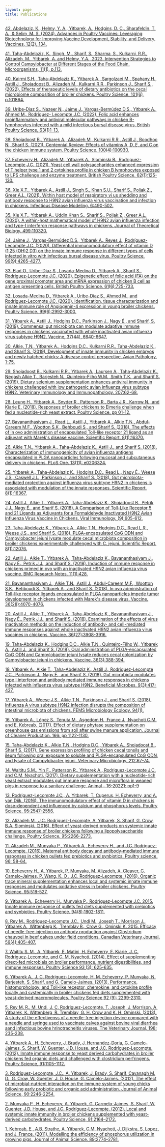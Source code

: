 ```yaml
---
layout: page
title: Publications
---
```


<a href="https://doi.org/10.3390/vaccines12020134" target="_blank">42. Abdelaziz, K., Helmy, Y. A., Yitbarek, A., Hodgins, D. C., Sharafeldin, T. A., & Selim, M. S. (2024). Advances in Poultry Vaccines: Leveraging Biotechnology for Improving Vaccine Development, Stability, and Delivery. Vaccines, 12(2), 134.</a>

<a href="https://doi.org/10.3390/vaccines12020134" target="_blank">41. Taha-Abdelaziz, K., Singh, M., Sharif, S., Sharma, S., Kulkarni, R.R., Alizadeh, M., Yitbarek, A. and Helmy, Y.A., 2023. Intervention Strategies to Control Campylobacter at Different Stages of the Food Chain. Microorganisms, 11(1), p.113.</a>

<a href="https://doi.org/10.1016/j.psj.2022.101864" target="_blank">40. Kairmi S.H., Taha-Abdelaziz K., Yitbarek A., Sargolzaei M., Spahany H., Astill J., Shojadoost B., Alizadeh M., Kulkarni R.R., Parkinson J., Sharif S., (2022). Effects of therapeutic levels of dietary antibiotics on the cecal microbiome composition of broiler chickens. Poultry Science. 101(6), p.101864.</a>

<a href="https://doi.org/10.1080/00071668.2021.1958298" target="_blank">39. Uribe-Diaz S., Nazeer N., Jaime J., Vargas-Bermúdez D.S., Yitbarek A., Ahmed M., Rodríguez- Lecompte J.C. (2022). Folic acid enhances proinflammatory and antiviral molecular pathways in chicken B-lymphocytes infected with a mild infectious bursal disease virus. British Poultry Science, 63(1)1-13.</a>

<a href="https://doi.org/10.1016/j.psj.2020.12.027" target="_blank">38. Shojadoost B., Yitbarek A., Alizadeh M., Kulkarni R.R., Astill J., Boodhoo N., Sharif S. (2021). Centennial Review: Effects of vitamins A, D, E, and C on the chicken immune system. Poultry Science. 100(4):100930.</a>

<a href="https://doi.org/10.1080/00071668.2020.1817328" target="_blank">37. Echeverry H., Alizadeh M., Yitbarek A., Slominski B., Rodriguez-Lecompte J.C. (2021). Yeast cell wall polysaccharides enhanced expression of T helper type 1 and 2 cytokines profile in chicken B lymphocytes exposed to LPS challenge and enzyme treatment. British Poultry Science. 62(1):125-130.</a>

<a href="https://doi.org/10.1016/j.idm.2021.02.005" target="_blank">36. Xie X.T., Yitbarek A., Astill J., Singh S., Khan S.U., Sharif S., Poljak Z., Greer A.L. (2021). Within host model of respiratory vi us shedding and antibody response to H9N2 avian influenza virus vaccination and infection in chickens. Infectious Disease Modeling. 6:490-502.</a>

<a href="https://doi.org/10.1016/j.jtbi.2020.110320" target="_blank">35. Xie X.T., Yitbarek A., Uddin Khan S., Sharif S., Poljak Z., Greer A.L. (2020). A within-host mathematical model of H9N2 avian influenza infection and type-I interferon response pathways in chickens. Journal of Theoretical Biology. 499:110320.</a>

<a href="https://doi.org/10.1016/j.psj.2020.06.006" target="_blank">34. Jaime J., Vargas-Bermúdez D.S., Yitbarek A., Reyes J., Rodríguez-Lecompte J.C. (2020). Differential immunomodulatory effect of vitamin D (1,25 (OH)2 D3) on the innate immune response in different types of cells infected in vitro with infectious bursal disease virus. Poultry Science. 99(9):4265-4277.</a>

<a href="https://doi.org/10.1080/00071668.2020.1799332" target="_blank">33. Elad O., Uribe-Diaz S., Losada-Medina D., Yitbarek A., Sharif S., Rodriguez-Lecompte J.C. (2020). Epigenetic effect of folic acid (FA) on the gene proximal promoter area and mRNA expression of chicken B cell as antigen presenting cells. British Poultry Science. 61(6):725-733.</a>

<a href="https://doi.org/10.1016/j.psj.2020.03.022" target="_blank">32. Losada-Medina D., Yitbarek A., Uribe-Diaz S., Ahmed M., and Rodriguez-Lecompte J.C. (2020). Identification, tissue characterization and innate immune role of Angiogenin-4 expression in young broiler chickens. Poultry Science. 99(6):2992-3000.</a>

<a href="https://doi.org/10.1016/j.vaccine.2019.09.046" target="_blank">31. Yitbarek A., Astill J., Hodgins D.C., Parkinson J., Nagy É., and Sharif, S. (2019). Commensal gut microbiota can modulate adaptive immune responses in chickens vaccinated with whole inactivated avian influenza virus subtype H9N2. Vaccine, 37(44), 6640-6647.</a>

<a href="https://doi.org/10.1080/03079457.2019.1607966" target="_blank">30. Alkie, T.N., Yitbarek A., Hodgins D.C., Kulkarni R.R., Taha-Abdelaziz K., and Sharif S. (2019). Development of innate immunity in chicken embryos and newly hatched chicks: A disease control perspective. Avian Pathology. 1-75.</a>

<a href="https://doi.org/10.1016/j.vetimm.2020.110089" target="_blank">29. Shojadoost B., Kulkarni R.R., Yitbarek A., Laursen A., Taha-Abdelaziz K., Negash Alkie T., Barjesteh N., Quinteiro-Filho W.M., Smith T.K., and Sharif S. (2019). Dietary selenium supplementation enhances antiviral immunity in chickens challenged with low pathogenic avian influenza virus subtype H9N2. Veterinary Immunology and Immunopathology. 207:62-68.</a>

<a href="https://doi.org/10.3382/ps/pey533" target="_blank">28. Leung H., Yitbarek A., Snyder R., Patterson R., Barta J.R., Karrow N., and Kiarie E. (2018). Responses of broiler chickens to Eimeria challenge when fed a nucleotide-rich yeast extract. Poultry Science. pp 01-12.</a>

<a href="https://doi.org/10.1038/s41598-018-34760-6" target="_blank">27. Bavananthasivam J., Read L., Astill J., Yitbarek A., Alkie T.N., Abdul-Careem M.F., Wootton S.K., Behboudi S., and Sharif S. (2018). The effects of in ovo administration of encapsulated Toll-like receptor 21 ligand as an adjuvant with Marek's disease vaccine. Scientific Report. 8(1):16370.</a>

<a href="https://doi.org/10.1371/journal.pone.0206324" target="_blank">26. Alkie T.N., Yitbarek A., Taha-Abdelaziz K., Astill J., and Sharif S. (2018). Characterization of immunogenicity of avian influenza antigens encapsulated in PLGA nanoparticles following mucosal and subcutaneous delivery in chickens. PLoS One. 13(11): e0206324.</a>

<a href="https://doi.org/10.1038%2Fs41598-018-31613-0" target="_blank">25. Yitbarek A., Taha-Abdelaziz K., Hodgins D.C., Read L., Nagy É., Weese J.S., Caswell J.L., Parkinson J., and Sharif S. (2018). Gut microbiota-mediated protection against influenza virus subtype H9N2 in chickens is associated with modulation of the innate responses. Scientific Report. 8(1):16367.</a>

<a href="https://doi.org/10.1089/vim.2018.0072" target="_blank">24. Astill J., Alkie T., Yitbarek A., Taha-Abdelaziz K., Shojadoost B., Petrik J.J., Nagy É., and Sharif S. (2018). A Comparison of Toll-Like Receptor 5 and 21 Ligands as Adjuvants for a Formaldehyde Inactivated H9N2 Avian Influenza Virus Vaccine in Chickens. Viral Immunology. (9):605-612.</a>

<a href="https://doi.org/10.1038/s41598-018-30510-w" target="_blank">23. Taha-Abdelaziz K., Yitbarek A., Alkie T.N., Hodgins D.C., Read L.R., Weese J.S., and Sharif S. (2018). PLGA-encapsulated CpG ODN and Campylobacter jejuni lysate modulate cecal microbiota composition in broiler chickens experimentally challenged with C. jejuni. Scientific Report. 8(1):12076.</a>

<a href="https://doi.org/10.1186/s13104-018-3537-9" target="_blank">22. Astill J., Alkie T., Yitbarek A., Taha-Abdelaziz K., Bavananthasivam J., Nagy É., Petrik J.J., and Sharif S. (2018). Induction of immune response in chickens primed in ovo with an inactivated H9N2 avian influenza virus vaccine. BMC Research Notes. 11(1):428.</a>

<a href="https://doi.org/10.1038/s41598-018-34760-6" target="_blank">21. Bavananthasivam J., Alkie T.N., Astill J., Abdul-Careem M.F., Wootton S.K., Behboudi S., Yitbarek A., and Sharif S. (2018). In ovo administration of Toll-like receptor ligands encapsulated in PLGA nanoparticles impede tumor development in chickens infected with Marek's disease virus. Vaccine. 36(28):4070-4076.</a>

<a href="https://doi.org/10.1016/j.vaccine.2018.05.093" target="_blank">20. Astill J., Alkie T., Yitbarek A., Taha-Abdelaziz K., Bavananthasivam J., Nagy É., Petrik J.J., and Sharif S. (2018). Examination of the effects of virus inactivation methods on the induction of antibody- and cell-mediated immune responses against whole inactivated H9N2 avian influenza virus vaccines in chickens. Vaccine. 36(27):3908-3916.</a>

<a href="https://doi.org/10.1016/j.vaccine.2017.11.073" target="_blank">19. Taha-Abdelaziz K., Hodgins D.C., Alkie T.N., Quinteiro-Filho W., Yitbarek A., Astill J., and Sharif S. (2018). Oral administration of PLGA-encapsulated CpG ODN and Campylobacter jejuni lysate reduces cecal colonization by Campylobacter jejuni in chickens. Vaccine. 36(3):388-394.</a>

<a href="https://doi.org/10.3920/bm2017.0088" target="_blank">18. Yitbarek A., Alkie T., Taha-Abdelaziz K., Astill J., Rodriguez-Lecompte J.C., Parkinson J., Nagy É., and Sharif S. (2018). Gut microbiota modulates type I interferon and antibody mediated immune responses in chickens infected with influenza virus subtype H9N2. Beneficial Microbes. 9(3):417-427.</a>

<a href="https://doi.org/10.1093/femsec/fix165" target="_blank">17. Yitbarek A., Weese J.S., Alkie T.N., Parkinson J., and Sharif S. (2018). Influenza A virus subtype H9N2 infection disrupts the composition of intestinal microbiota of chickens. FEMS Microbiology Ecology. 94(1).</a>

<a href="https://doi.org/10.1016/j.jclepro.2017.08.079" target="_blank">16. Yitbarek A., López S., Tenuta M., Asgedom H., France J., Nyachoti C.M. and E. Kebreab. (2017). Effect of dietary phytase supplementation on greenhouse gas emissions from soil after swine manure application. Journal of Cleaner Production. 166: pp 1122-1130. </a>

<a href="https://doi.org/10.1016/j.vetmic.2017.11.010" target="_blank">15. Taha-Abdelaziz K., Alkie T.N., Hodgins D.C., Yitbarek A., Shojadoost B., Sharif S. (2017). Gene expression profiling of chicken cecal tonsils and ileum following oral exposure to soluble and PLGA-encapsulated CpG ODN, and lysate of Campylobacter jejuni. Veterinary Microbiology. 212:67-74.</a>

<a href="https://doi.org/10.1017/S1751731117001276" target="_blank">14. Waititu S.M., Yin F., Patterson R., Yitbarek A., Rodriguez-Lecompte J.C. and C.M. Nyachoti.
(2017). Dietary supplementation with a nucleotide-rich yeast extract modulates gut immune response and microflora in weaned pigs in response to a sanitary challenge. Animal – 16-20221: pp1-9</a>

<a href="https://doi.org/10.3382/ps/pew186" target="_blank">13. Rodriguez-Lecompte J.C., A. Yitbarek, T. Cuperus, H. Echeverry, and A. van Dijk.
(2016). The immunomodulatory effect of vitamin D in chickens is dose-dependent and influenced by calcium and phosphorus levels. Poultry Science. 95:2547-2556.</a> 

<a href="https://doi.org/10.3382/ps/pew154" target="_blank">12. Alizadeh M., J.C. Rodriguez-Lecompte, A. Yitbarek, S. Sharif, G. Crow, B.A. Slominski.
(2016). Effect of yeast-derived products on systemic innate immune response of broiler chickens following a lipopolysaccharide challenge. Poultry Science. 95:2266-2273. </a>

<a href="https://doi.org/10.3382/ps/pew244" target="_blank">11. Alizadeh M., Munyaka P., Yitbarek A., Echeverry H., and J.C. Rodriguez-Lecompte.
(2016). Maternal antibody decay and antibody-mediated immune responses in chicken pullets fed prebiotics and synbiotics. Poultry science. 96: 58-64.</a>

<a href="https://doi.org/10.3382/ps/pev374" target="_blank">10. Echeverry H., A. Yitbarek, P. Munyaka, M. Alizadeh, A. Cleaver, G. Camelo-Jaimes, P. Wang, K. O , J.C. Rodriguez-Lecompte. (2016). Organic trace mineral supplementation enhances local and systemic innate immune responses and modulates oxidative stress in broiler chickens. Poultry Science. 95:518-527.</a>

<a href="https://doi.org/10.3382/ps/pev147" target="_blank">9. Yitbarek A., Echeverry H., Munyaka P., Rodriguez-Lecompte J.C. 2015. Innate immune response of pullets fed diets supplemented with prebiotics and synbiotics. Poultry Science. 94(8):1802-1811.</a>

<a href="http://www.ncbi.nlm.nih.gov/pmc/articles/pmc4357915/" target="_blank">8. Rey M., Rodriguez-Lecompte J.C., Undi M., Joseph T., Morrison J., Yitbarek A., Wittenberg K., Tremblay R., Crow G., Ominski K. 2015. Efficacy of needle-free injection on antibody production against Clostridium chauvoei in beef calves under field conditions. Canadian Veterinary Journal. 56(4):405-407.</a>

<a href="https://doi.org/10.3382/ps.2013-03575" target="_blank">7. Waititu S. M., A. Yitbarek, E. Matini, H. Echeverry, E. Kiarie, J. C. Rodriguez-Lecompte, and C. M. Nyachoti. (2014). Effect of supplementing direct-fed microbials on broiler performance, nutrient digestibilities, and immune responses. Poultry Science 93 (3): 625-635.</a>

<a href="https://doi.org/10.3382/ps.2013-03141" target="_blank">6. Yitbarek A., J. C. Rodriguez-Lecompte, H. M. Echeverry, P. Munyaka, N. Barjesteh, S. Sharif, and G. Camelo-Jaimes. (2013). Performance, histomorphology, and Toll-like receptor, chemokine, and cytokine profile locally and systemically in broiler chickens fed diets supplemented with yeast-derived macromolecules. Poultry Science 92 (9): 2299-2310.</a>

<a href="https://doi.org/10.1016/j.tvjl.2013.06.019" target="_blank">5. Rey M. R., M. Undi, J. C. Rodriguez-Lecompte, T. Joseph, J. Morrison, A. Yitbarek, K. Wittenberg, R. Tremblay, G. H. Crow and K. H. Ominski. (2013). A study of the effectivenss of a needle-free injection device compared with a needle and syringe used to vaccinate calves against bovine viral diarrhea aand infectious bovine hrinotracheitis viruses. The Veterinary Journal, 198: 235-238.</a>

<a href="https://doi.org/10.3382/ps.2011-02109" target="_blank">4. Yitbarek A., H. Echeverry, J. Brady, J. Hernandez-Doria, G. Camelo-Jaimes, S. Sharif, W. Guenter, J.D. House, and J.C. Rodríguez-Lecompte. (2012). Innate immune response to yeast derived carbohydrates in broiler chickens fed organic diets and challenged with clostridium perfringens. Poultry Science, 91:1105–1112.</a>

<a href="https://doi.org/10.2527/jas.2011-4184" target="_blank">3. Rodríguez-Lecompte, J.C., A. Yitbarek, J. Brady, S. Sharif, Cavanagh M. D., G. Crow, W. Guenter, J. D. House, G. Camelo-Jaimes. (2012). The effect of microbial-nutrient interaction on the immune system of young chicks following early probiotic and organic acid administration. Journal of Animal Science, 90:2246-2254.</a>

<a href="https://doi.org/10.3382/ps.2012-02306" target="_blank">2. Munyaka P., H. Echeverry, A. Yitbarek, G. Carmelo-Jaimes, S. Sharif, W. Guenter, J.D. House, and J.C. Rodríguez-Lecompte. (2012). Local and systemic innate immunity in broiler chickens supplemented with yeast-derived carbohydrates. Poultry Science, 91:2164–2172.</a>

<a href="https://doi.org/10.2527/jas.2009-2550" target="_blank">1. Kebreab, E., A.B. Strathe, A. Yitbarek, C.M. Nyachoti, J. Dijkstra, S. Lopez, and J. France. (2011). Modelling the efficiency of phosphorus utilization in growing pigs. Journal of Animal Science. 89:2774–2781.</a>

